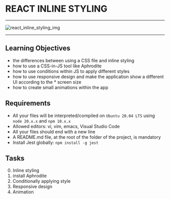 # REACT INLINE STYLING

---

![react_inline_styling_img](https://www.upbeatcode.com/static/e1345cada275b1d393811bcae0bceeb3/c40af/inline-styles.png)

---

## Learning Objectives

* the differences between using a CSS file and inline styling
* how to use a CSS-in-JS tool like Aphrodite
* how to use conditions within JS to apply different styles
* how to use responsive design and make the application show a different UI according to the * screen size
* how to create small animations within the app

## Requirements

* All your files will be interpreted/compiled on `Ubuntu 20.04 LTS` using `node 20.x.x` and `npm 10.x.x`
* Allowed editors: vi, vim, emacs, Visual Studio Code
* All your files should end with a new line
* A README.md file, at the root of the folder of the project, is mandatory
* Install Jest globally: `npm install -g jest`

## Tasks

0. Inline styling
1. install Aphrodite
2. Conditionally applying style
3. Responsive design
4. Animation

